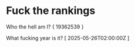 # Fuck the rankings

Who the hell am I?
{ 19362539 }

What fucking year is it?
[ 2025-05-26T02:00:00Z ]
